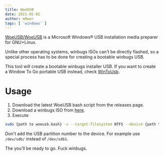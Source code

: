 ```yaml
---
title: WoeUSB
date: 2021-05-02
author: m0wer
tags: [ 'windows' ]
---
```


[WoeUSB/WoeUSB](https://github.com/WoeUSB/WoeUSB) is a Microsoft Windows® USB
installation media preparer for GNU+Linux.

Unlike other operating systems, winbugs ISOs can't be directly flashed, so a
special process has to be done for creating a bootable winbugs USB.

This tool will create a bootable winbugs installer USB. If you want to create
a Window To Go portable USB instead, check [WinToUsb](wintousb).

# Usage

1. Download the latest WoeUSB bash script from the releases page.
1. Download a winbugs ISO from
  [here](https://www.microsoft.com/en-in/software-download/windows10ISO).
1. Execute

  ```bash
  sudo {path to woeusb.bash} -v --target-filesystem NTFS --device {path to ISO} {path to USB device}
  ```

  Don't add the USB partition number to the device. For example use `/dev/sdb/`
  instead of `/dev/sdb1`.

  The you'll be ready to go. Fuck winbugs.
